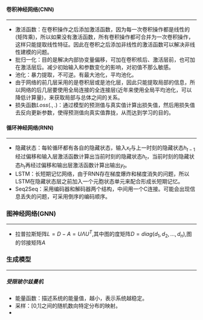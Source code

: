 #### 卷积神经网络(CNN)

---

- 激活函数：在卷积操作之后添加激活函数，因为每一次卷积操作都是线性的(矩阵乘)，所以如果没有激活函数，所有卷积操作都可合并为一次卷积操作，这样只能提取线性特征。因此在卷积之后添加非线性的激活函数可以解决非线性建模的问题。
- 批归一化：目的是解决内部协变量偏移，可加在卷积核后、激活层前，也可加在激活层后。减少初始输入和参数变化的影响，对初值不那么敏感。
- 池化：暴力提取，不可逆。有最大池化，平均池化。
- 由于网络的前几层采用的是卷积层或是池化层，因此只能提取局部的信息，所以网络的后几层要使用全局连接的全连接层(近年来使用全局平均池化，可以降低计算量)，来获取局部与总体之间的关系。
- 损失函数$Loss(.,.)$：通过模型的预测值与真实值计算出损失值，然后用损失值去反向更新参数，使得预测值向真实值靠拢，从而达到学习的目的。



#### 循环神经网络(RNN)

---

- 隐藏状态：每轮循环都有各自的隐藏状态，输入$x_t$与上一时刻的隐藏状态$h_{t-1}$ 经过偏移和输入层激活函数计算出当前时刻的隐藏状态$h_t$，当前时刻的隐藏状态$h_t$再经过偏移和输出层激活函数计算出输出$y_t$。
- LSTM：长短期记忆网络，由于RNN存在梯度爆炸和梯度消失的问题，所以LSTM在隐藏状态层之前加入一个元胞状态单元来配合形成长短期记忆。
- Seq2Seq：采用编码器和解码器两个结构，中间用一个C连接。可能会出现信息丢失的问题，可采用倒序的编码顺序。



### 图神经网络(GNN)

---

- 拉普拉斯矩阵$L = D - A = U\Lambda U^T$,其中图的度矩阵$D = diag(d_1,d_2,...,d_n)$,图的邻接矩阵$A$





### 生成模型

---

##### 受限玻尔兹曼机

- 能量函数：描述系统的能量值，越小，表示系统越稳定。
- 采样：[0,1]之间的随机数向特定分布的映射。
- 

